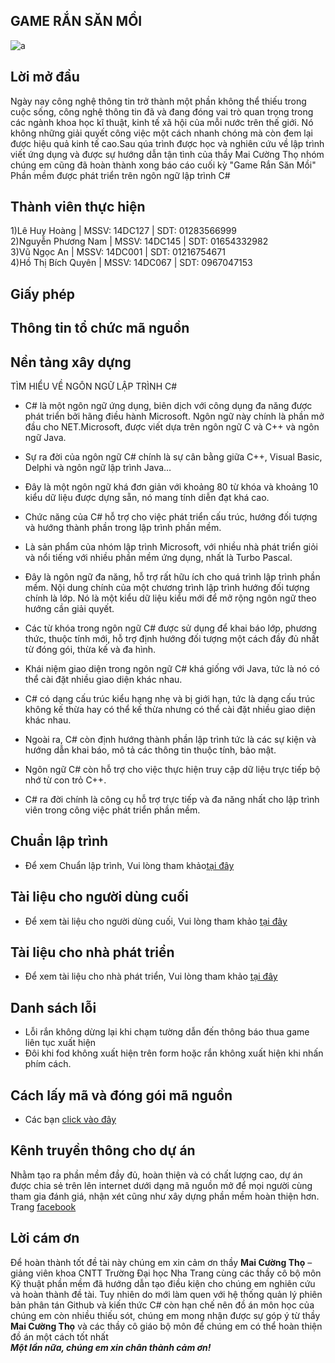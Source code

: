 ## GAME RẮN SĂN MỒI  
![a](https://user-images.githubusercontent.com/27406948/28246840-c1fcfe1a-6a4d-11e7-8cfe-838159fae178.jpg)  
## Lời mở đầu  
Ngày nay công nghệ thông tin trở thành một phần không thể thiếu trong cuộc sống, công nghệ thông tin đã và đang đóng vai trò quan trọng trong các ngành khoa học kĩ thuật, kinh tế xã hội của mỗi nước trên thế giới. Nó không những giải quyết công việc một cách nhanh chóng mà còn đem lại được hiệu quả kinh tế cao.Sau qúa trình được học và nghiên cứu về lập trình viết ứng dụng và được sự hướng dẫn tận tình của  thầy Mai Cường Thọ nhóm chúng em cũng đã hoàn thành xong báo cáo cuối kỳ "Game Rắn Săn Mồi"  
Phần mềm được phát triển trên ngôn ngữ lập trình C#     
## Thành viên thực hiện  
1)Lê Huy Hoàng | MSSV: 14DC127  | SDT: 01283566999  
2)Nguyễn Phương Nam | MSSV: 14DC145 | SDT: 01654332982  
3)Vũ Ngọc An | MSSV: 14DC001 | SDT: 01216754671  
4)Hồ Thị Bích Quyên | MSSV: 14DC067 | SDT: 0967047153  
## Giấy phép  

## Thông tin tổ chức mã nguồn  
## Nền tảng xây dựng   
TÌM HIỂU VỀ NGÔN NGỮ LẬP TRÌNH C#  
- C# là một ngôn ngữ ứng dụng, biên dịch với công dụng đa năng được phát triển bởi hãng điều hành Microsoft. Ngôn ngữ này chính là phần mở đầu cho NET.Microsoft, được viết dựa trên ngôn ngữ C và C++ và ngôn ngữ Java.  

- Sự ra đời của ngôn ngữ C# chính là sự cân bằng giữa C++, Visual Basic, Delphi và ngôn ngữ lập trình Java…  

- Đây là một ngôn ngữ khá đơn giản với khoảng 80 từ khóa và khoảng 10 kiểu dữ liệu được dựng sẵn, nó mang tính diễn đạt khá cao.  

- Chức năng của C# hỗ trợ cho việc phát triển cấu trúc, hướng đối tượng và hướng thành phần trong lập trình phần mềm.  

- Là sản phẩm của nhóm lập trình Microsoft, với nhiều nhà phát triển giỏi và nổi tiếng với nhiều phần mềm ứng dụng, nhất là Turbo Pascal.  

- Đây là ngôn ngữ đa năng, hỗ trợ rất hữu ích cho quá trình lập trình phần mềm. Nội dung chính của một chương trình lập trình hướng đối tượng chính là lớp. Nó là một kiểu dữ liệu kiểu mới để mở rộng ngôn ngữ theo hướng cần giải quyết.  

- Các từ khóa trong ngôn ngữ C# được sử dụng để khai báo lớp, phương thức, thuộc tính mới, hỗ trợ định hướng đối tượng một cách đầy đủ nhất từ đóng gói, thừa kế và đa hình.  

- Khái niệm giao diện trong ngôn ngữ C# khá giống với Java, tức là nó có thể cài đặt nhiều giao diện khác nhau.  

- C# có dạng cấu trúc kiểu hạng nhẹ và bị giới hạn, tức là dạng cấu trúc không kế thừa hay có thể kế thừa nhưng có thể cài đặt nhiều giao diện khác nhau.  

- Ngoài ra, C# còn định hướng thành phần lập trình tức là các sự kiện và hướng dẫn khai báo, mô tả các thông tin thuộc tính, bảo mật.  

- Ngôn ngữ C# còn hỗ trợ cho việc thực hiện truy cập dữ liệu trực tiếp bộ nhớ từ con trỏ C++.  

- C# ra đời chính là công cụ hỗ trợ trực tiếp và đa năng nhất cho lập trình viên trong công việc phát triển phần mềm.  

## Chuẩn lập trình  
* Để xem Chuẩn lập trình, Vui lòng tham khảo[tại đây](https://github.com/project4305snake/maincode/blob/master/chuanlaptrinh.md)  
## Tài liệu cho người dùng cuối  
* Để xem tài liệu cho người dùng cuối, Vui lòng tham khảo [tại đây](https://github.com/project4305snake/maincode/blob/master/foruser.md)  
## Tài liệu cho nhà phát triển  
* Để xem tài liệu cho nhà phát triển, Vui lòng tham khảo [tại đây]()  
## Danh sách lỗi  
- Lỗi rắn không dừng lại khi chạm tường dẫn đến thông báo thua game liên tục xuất hiện 
- Đôi khi fod không xuất hiện trên form hoặc rắn không xuất hiện khi nhấn phím cách.  

## Cách lấy mã và đóng gói mã nguồn  
* Các bạn [click vào đây](https://drive.google.com/file/d/0By6zfHXiA3SoYlJLTENtcVRmOGs/view)
 
## Kênh truyền thông cho dự án  
Nhằm tạo ra phần mềm đầy đủ, hoàn thiện và có chất lượng cao, dự án được chia sẻ trên lên internet dưới dạng mã nguồn mở để mọi người cùng tham gia đánh giá, nhận xét cũng như xây dựng phần mềm hoàn thiện hơn.  
Trang [facebook](https://www.facebook.com/Snack-Game-123021758309921/)  

## Lời cám ơn  
Để hoàn thành tốt đề tài này chúng em xin cảm ơn thầy **Mai Cường Thọ** – giảng viên khoa CNTT Trường Đại học Nha Trang cùng các thầy cô bộ môn Kỹ thuật phần mềm đã hướng dẫn tạo điều kiện cho chúng em nghiên cứu và hoàn thành đề tài. Tuy nhiên do mới làm quen với hệ thống quản lý phiên bản phân tán Github và kiến thức C# còn hạn chế nên đồ án môn học của chúng em còn nhiều thiếu sót, chúng em mong nhận được sự góp ý từ thầy **Mai Cường Thọ** và các thầy cô giáo bộ môn để chúng em có thể hoàn thiện đồ án một cách tốt nhất  
**_Một lần nữa, chúng em xin chân thành cảm ơn!_**  

